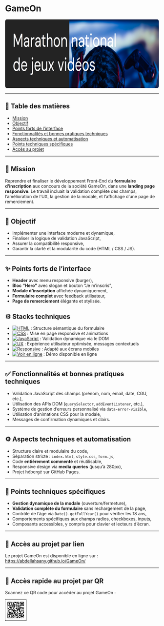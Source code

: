 # GameOn

<p align="center">
  <img src="./assets/homepage.png" alt="Page d’accueil GameOn" height="225px" width="100%">
</p>


---

## 📑 Table des matières

* [Mission](#mission)
* [Objectif](#objectif)
* [Points forts de l’interface](#présentation-visuelle)
* [Fonctionnalités et bonnes pratiques techniques](#fonctionnalités-et-bonnes-pratiques-techniques)
* [Aspects techniques et automatisation](#aspects-techniques-et-automatisation)
* [Points techniques spécifiques](#points-techniques-spécifiques)
* [Accès au projet](#accès-au-projet)

---

## 🎯 Mission

Reprendre et finaliser le développement Front-End du **formulaire d’inscription** aux concours de la société GameOn, dans une **landing page responsive**.
Le travail incluait la validation complète des champs, l’amélioration de l’UX, la gestion de la modale, et l’affichage d’une page de remerciement.

---

## 🧭 Objectif

* Implémenter une interface moderne et dynamique,
* Finaliser la logique de validation JavaScript,
* Assurer la compatibilité responsive,
* Garantir la clarté et la modularité du code (HTML / CSS / JS).

---

## ✨ Points forts de l’interface

* **Header** avec menu responsive (burger),
* **Bloc “Hero”** avec slogan et bouton “Je m’inscris”,
* **Modale d’inscription** affichée dynamiquement,
* **Formulaire complet** avec feedback utilisateur,
* **Page de remerciement** élégante et stylisée.

## ⚙️ Stacks techniques

- [![HTML](https://img.shields.io/badge/HTML5-Formulaire-orange)](https://developer.mozilla.org/fr/docs/Web/HTML) : Structure sémantique du formulaire  
- [![CSS](https://img.shields.io/badge/CSS3-Responsive%20Design-blue)](https://developer.mozilla.org/fr/docs/Web/CSS) : Mise en page responsive et animations  
- [![JavaScript](https://img.shields.io/badge/JavaScript-Validation%20DOM-yellow)](https://developer.mozilla.org/fr/docs/Web/JavaScript) : Validation dynamique via le DOM  
- [![UX](https://img.shields.io/badge/UX-Dynamique%20et%20accessible-green)]() : Expérience utilisateur optimisée, messages contextuels  
- [![Responsive](https://img.shields.io/badge/Mobile-First%20Design-lightgrey)]() : Adapté aux écrans mobiles  
- [![Voir en ligne](https://img.shields.io/badge/Accès%20au%20site-GameOn-red)](https://abdellahsany.github.io/GameOn/) : Démo disponible en ligne

---

## ✅ Fonctionnalités et bonnes pratiques techniques

* Validation JavaScript des champs (prénom, nom, email, date, CGU, etc.),
* Utilisation des APIs DOM (`querySelector`, `addEventListener`, etc.),
* Système de gestion d’erreurs personnalisé via `data-error-visible`,
* Utilisation d’animations CSS pour la modale,
* Messages de confirmation dynamiques et clairs.

---

## ⚙️ Aspects techniques et automatisation

* Structure claire et modulaire du code,
* Séparation stricte : `index.html`, `style.css`, `form.js`,
* Code **entièrement commenté** et réutilisable,
* Responsive design via **media queries** (jusqu’à 280px),
* Projet hébergé sur GitHub Pages.

---

## 🧩 Points techniques spécifiques

* **Gestion dynamique de la modale** (ouverture/fermeture),
* **Validation complète du formulaire** sans rechargement de la page,
* Contrôle de l’âge via `Date().getFullYear()` pour vérifier les 18 ans,
* Comportements spécifiques aux champs radios, checkboxes, inputs,
* Composants accessibles, y compris pour clavier et lecteurs d’écran.

---

## 🔗 Accès au projet par lien

Le projet GameOn est disponible en ligne sur :                                                                                                                          
https://abdellahsany.github.io/GameOn/

---

## 📲 Accès rapide au projet par QR

Scannez ce QR code pour accéder au projet GameOn :

<p align="left">
  <img src="https://github.com/abdellahsany/GameOn/blob/main/assets/frameGameOn.png" alt="QR code pour accéder au projet Kasa" height="70px" width="70px">
</p>
